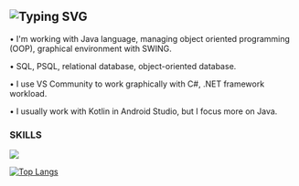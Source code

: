 ![Typing SVG](https://readme-typing-svg.demolab.com?font=Source+Code+Pro&pause=1000&color=4C566A&width=435&lines=WELCOME%2C+TO+MY+PROFILE+I'M+KLADOV)
---------------------------------------------
<p>• I'm working with Java language, managing object oriented programming (OOP), graphical environment with SWING.</p>
<p>• SQL, PSQL, relational database, object-oriented database.</p>
<p>• I use VS Community to work graphically with C#, .NET framework workload.</p>
<p>• I usually work with Kotlin in Android Studio, but I focus more on Java.</p>

### SKILLS

<a href="https://skillicons.dev"><img src="https://skillicons.dev/icons?i=java,cs,postgres,androidstudio,html,css,js" /></a>

[![Top Langs](https://github-readme-stats.vercel.app/api/top-langs/?username=kladoov&layout=compact&theme=dark)](https://github.com/kladoov/github-readme-stats)
